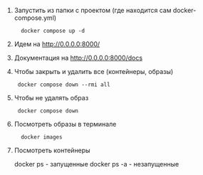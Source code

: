 1. Запустить из папки с проектом (где находится сам docker-compose.yml)
         
         docker compose up -d

2. Идем на http://0.0.0.0:8000/


3. Документация на http://0.0.0.0:8000/docs


4. Чтобы закрыть и удалить все (контейнеры, образы)
    
        docker compose down --rmi all

5. Чтобы не удалять образ

        docker compose down

6. Посмотреть образы в терминале 

         docker images

7. Посмотреть контейнеры


      docker ps - запущенные
      docker ps -a - незапущенные
